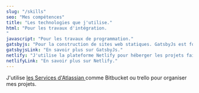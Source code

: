 ```yaml
---
slug: "/skills"
seo: "Mes compétences"
title: "Les technologies que j'utilise."
html: "Pour les travaux d'intégration.
"
javascript: "Pour les travaux de programmation."
gatsbyjs: "Pour la construction de sites web statiques. GatsbyJs est fondé sur"
gatsbyjsLink: "En savoir plus sur GatsbyJs."
netlify: "J'utilise la plateforme Netlify pour héberger les projets fait avec GatsbyJs"
netlifyLink: "En savoir plus sur Netlify."
---
```


 <p class="subtitle-mod">J'utilise
    <a
    class="atlassian-link"
    href="https://www.atlassian.com/"
    target="_blank"
    > les Services d'Atlassian
    </a>
    comme Bitbucket ou trello pour organiser mes projets.
</p>
